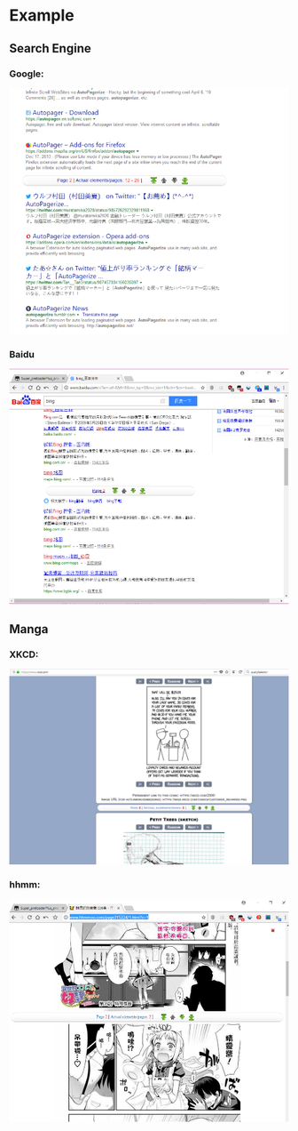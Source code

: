 # Example

## Search Engine

### Google:
   ![Google](./image/example/search/google.png)
### Baidu
   ![Baidu](./image/example/search/baidu.png)

## Manga
### XKCD:
   ![xkcd](./image/example/manga/xkcd.png)
### hhmm:
   ![hhmm](./image/example/manga/hhmm.png)